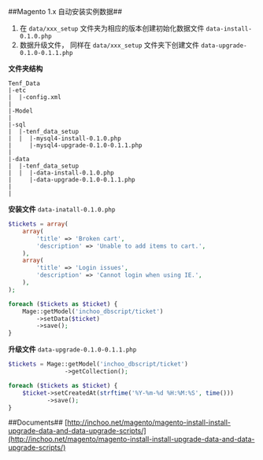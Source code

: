 ##Magento 1.x 自动安装实例数据##
1. 在 `data/xxx_setup` 文件夹为相应的版本创建初始化数据文件 `data-install-0.1.0.php`
2. 数据升级文件， 同样在 `data/xxx_setup` 文件夹下创建文件 `data-upgrade-0.1.0-0.1.1.php`

**文件夹结构**

```text
Tenf_Data
|-etc
|  |-config.xml
|
|-Model
|
|-sql
|  |-tenf_data_setup
|  |  |-mysql4-install-0.1.0.php
|     |-mysql4-upgrade-0.1.0-0.1.1.php
|
|-data
|  |-tenf_data_setup
|  |  |-data-install-0.1.0.php
|     |-data-upgrade-0.1.0-0.1.1.php
|
|
```



**安装文件**
`data-inatall-0.1.0.php`

```php
$tickets = array(
    array(
        'title' => 'Broken cart',
        'description' => 'Unable to add items to cart.',
    ),
    array(
        'title' => 'Login issues',
        'description' => 'Cannot login when using IE.',
    ),
);

foreach ($tickets as $ticket) {
    Mage::getModel('inchoo_dbscript/ticket')
        ->setData($ticket)
        ->save();
}
```

**升级文件**
`data-upgrade-0.1.0-0.1.1.php`

```php
$tickets = Mage::getModel('inchoo_dbscript/ticket')
                ->getCollection();

foreach ($tickets as $ticket) {
    $ticket->setCreatedAt(strftime('%Y-%m-%d %H:%M:%S', time()))
           ->save();
}
```

##Documents##
[http://inchoo.net/magento/magento-install-install-upgrade-data-and-data-upgrade-scripts/](http://inchoo.net/magento/magento-install-install-upgrade-data-and-data-upgrade-scripts/)